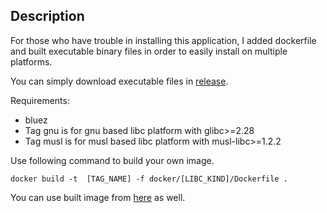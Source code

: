 ## Description

For those who have trouble in installing this application, I added dockerfile and built executable binary files in order to easily install on multiple platforms.

You can simply download executable files in [release](https://github.com/typenoob/nxbt/releases).

Requirements:
- bluez
- Tag gnu is for gnu based libc platform with glibc>=2.28
- Tag musl is for musl based libc platform with musl-libc>=1.2.2

Use following command to build your own image.

``` docker build -t  [TAG_NAME] -f docker/[LIBC_KIND]/Dockerfile . ```

You can use built image from [here](https://hub.docker.com/r/typenoob/nxbt) as well.
